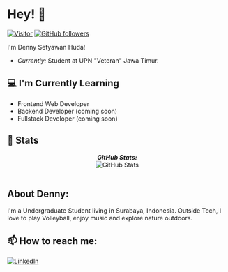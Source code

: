 <h1>Hey! 👋</h1>

[![Visitor](https://visitor-badge.laobi.icu/badge?page_id=dennyshuda)](https://github.com/dennyshuda) [![GitHub followers](https://img.shields.io/github/followers/dennyshuda.svg?style=social&label=Follow)](https://github.com/dennyshuda?tab=followers)

I'm Denny Setyawan Huda!

- <i>Currently:</i> Student at UPN "Veteran" Jawa Timur.

<h2>💻 I'm Currently Learning</h2>

- Frontend Web Developer
- Backend Developer (coming soon)
- Fullstack Developer (coming soon)

<h2>👀 Stats</h2>

<div>
  <p align="center">
  <b><em>GitHub Stats:</em></b> <br/>
    <img src="https://github-readme-streak-stats.herokuapp.com/?user=dennyshuda" alt="GitHub Stats" /> <br/><br>
</div>

<h2> About Denny:</h2>

I'm a Undergraduate Student living in Surabaya, Indonesia. Outside Tech, I love to play Volleyball, enjoy music and explore nature outdoors.

<h2>📫 How to reach me:</h2>

<a href="https://www.linkedin.com/in/dennyshuda/">![LinkedIn](https://img.shields.io/badge/LinkedIn-0077B5?style=for-the-badge&logo=linkedin&logoColor=white)</a>
